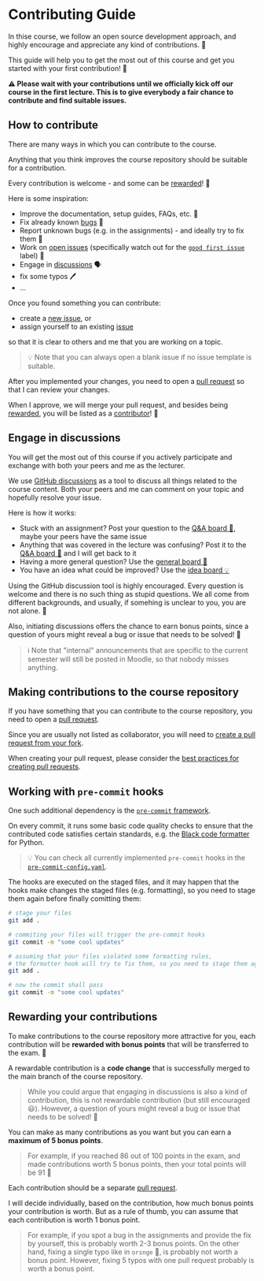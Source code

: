 # Contributing Guide

In thise course, we follow an open source development approach, and highly encourage and appreciate any kind of contributions. 👐

This guide will help you to get the most out of this course and get you started with your first contribution! 🚀

**⚠️ Please wait with your contributions until we officially kick off our course in the first lecture. This is to give everybody a fair chance to contribute and find suitable issues.**

## How to contribute

There are many ways in which you can contribute to the course.

Anything that you think improves the course repository should be suitable for a contribution.

Every contribution is welcome - and some can be [rewarded](#rewarding-your-contributions)! 🏅

Here is some inspiration:

- Improve the documentation, setup guides, FAQs, etc. 📘
- Fix already known [bugs](https://github.com/pkeilbach/htwg-practical-nlp/labels/bug) 🐞
- Report unknown bugs (e.g. in the assignments) - and ideally try to fix them 🔧
- Work on [open issues](https://github.com/pkeilbach/htwg-practical-nlp/issues) (specifically watch out for the [`good first issue`](https://github.com/pkeilbach/htwg-practical-nlp/labels/good%20first%20issue) label) 🐣
- Engage in [discussions](https://github.com/pkeilbach/htwg-practical-nlp/discussions) 🗣️
- fix some typos 🖊️
- ...

Once you found something you can contribute:

- create a [new issue](https://github.com/pkeilbach/htwg-practical-nlp/issues/new/choose), or
- assign yourself to an existing [issue](https://github.com/pkeilbach/htwg-practical-nlp/issues)

so that it is clear to others and me that you are working on a topic.

> 💡 Note that you can always open a blank issue if no issue template is suitable.

After you implemented your changes, you need to open a [pull request](#making-contributions-to-the-course-repository) so that I can review your changes.

When I approve, we will merge your pull request, and besides being [rewarded](#rewarding-your-contributions), you will be listed as a [contributor](https://github.com/pkeilbach/htwg-practical-nlp/graphs/contributors)! 🎉

## Engage in discussions

You will get the most out of this course if you actively participate and exchange with both your peers and me as the lecturer.

We use [GitHub discussions](https://github.com/pkeilbach/htwg-practical-nlp/discussions) as a tool to discuss all things related to the course content.
Both your peers and me can comment on your topic and hopefully resolve your issue.

Here is how it works:

- Stuck with an assignment? Post your question to the [Q&A board 🙏](https://github.com/pkeilbach/htwg-practical-nlp/discussions/categories/q-a), maybe your peers have the same issue
- Anything that was covered in the lecture was confusing? Post it to the [Q&A board 🙏](https://github.com/pkeilbach/htwg-practical-nlp/discussions/categories/q-a) and I will get back to it
- Having a more general question? Use the [general board 💬](https://github.com/pkeilbach/htwg-practical-nlp/discussions/categories/general)
- You have an idea what could be improved? Use the [idea board 💡](https://github.com/pkeilbach/htwg-practical-nlp/discussions/categories/ideas)

Using the GitHub discussion tool is highly encouraged.
Every question is welcome and there is no such thing as stupid questions.
We all come from different backgrounds, and usually, if somehing is unclear to you, you are not alone. 👐

Also, initiating discussions offers the chance to earn bonus points, since a question of yours might reveal a bug or issue that needs to be solved! 🏅

> ℹ️ Note that "internal" announcements that are specific to the current semester will still be posted in Moodle, so that nobody misses anything.

## Making contributions to the course repository

If you have something that you can contribute to the course repository, you need to open a [pull request](https://docs.github.com/en/pull-requests/collaborating-with-pull-requests/proposing-changes-to-your-work-with-pull-requests/about-pull-requests).

Since you are usually not listed as collaborator, you will need to [create a pull request from your fork](https://docs.github.com/en/pull-requests/collaborating-with-pull-requests/proposing-changes-to-your-work-with-pull-requests/creating-a-pull-request-from-a-fork).

When creating your pull request, please consider the [best practices for creating pull requests](https://docs.github.com/en/pull-requests/collaborating-with-pull-requests/getting-started/best-practices-for-pull-requests#best-practices-for-creating-pull-requests).

## Working with `pre-commit` hooks

One such additional dependency is the [`pre-commit` framework](https://pre-commit.com/).

On every commit, it runs some basic code quality checks to ensure that the contributed code satisfies certain standards, e.g. the [Black code formatter](https://black.readthedocs.io/en/stable/) for Python.

> 💡 You can check all currently implemented `pre-commit` hooks in the [`pre-commit-config.yaml`](https://github.com/pkeilbach/htwg-practical-nlp/blob/main/.pre-commit-config.yaml).

The hooks are executed on the staged files, and it may happen that the hooks make changes the staged files (e.g. formatting), so you need to stage them again before finally comitting them:

```sh
# stage your files
git add .

# commiting your files will trigger the pre-commit hooks
git commit -m "some cool updates"

# assuming that your files violated some formatting rules,
# the formatter hook will try to fix them, so you need to stage them again
git add .

# now the commit shall pass
git commit -m "some cool updates"
```

## Rewarding your contributions

To make contributions to the course repository more attractive for you, each contribution will be **rewarded with bonus points** that will be transferred to the exam. 🏅

A rewardable contribution is a **code change** that is successfully merged to the main branch of the course repository.

> While you could argue that engaging in discussions is also a kind of contribution, this is not rewardable contribution (but still encouraged 😃).
> However, a question of yours might reveal a bug or issue that needs to be solved! 🏅

You can make as many contributions as you want but you can earn a **maximum of 5 bonus points**.

> For example, if you reached 86 out of 100 points in the exam, and made contributions worth 5 bonus points, then your total points will be 91 🚀

Each contribution should be a separate [pull request](#making-contributions-to-the-course-repository).

I will decide individually, based on the contribution, how much bonus points your contribution is worth.
But as a rule of thumb, you can assume that each contribution is worth 1 bonus point.

> For example, if you spot a bug in the assignments and provide the fix by yourself, this is probably worth 2-3 bonus points.
> On the other hand, fixing a single typo like in `orsnge` 🍊, is probably not worth a bonus point.
> However, fixing 5 typos with one pull request probably is worth a bonus point.
